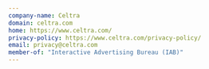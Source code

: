 ```yaml
---
company-name: Celtra
domain: celtra.com
home: https://www.celtra.com/
privacy-policy: https://www.celtra.com/privacy-policy/
email: privacy@celtra.com
member-of: "Interactive Advertising Bureau (IAB)"
---
```





